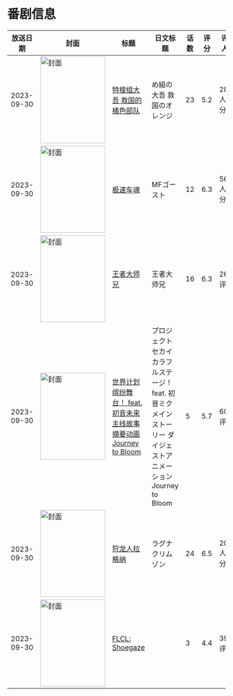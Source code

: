 # 番剧信息

|放送日期|封面|标题|日文标题|话数|评分|评分人数|
|---|---|---|---|---|---|---|
|2023-09-30|<img src="https://lain.bgm.tv/pic/cover/c/1f/11/411106_0z7d6.jpg" alt="封面" style="width:150px;height:200px;object-fit:cover;">|[特搜组大吾 救国的橘色部队](https://bangumi.tv/subject/411106)|め組の大吾 救国のオレンジ|23|5.2|289人评分|
|2023-09-30|<img src="https://lain.bgm.tv/pic/cover/c/ee/57/364252_U0034.jpg" alt="封面" style="width:150px;height:200px;object-fit:cover;">|[极速车魂](https://bangumi.tv/subject/364252)|MFゴースト|12|6.3|561人评分|
|2023-09-30|<img src="https://lain.bgm.tv/pic/cover/c/09/10/395250_l1mYv.jpg" alt="封面" style="width:150px;height:200px;object-fit:cover;">|[王者大师兄](https://bangumi.tv/subject/395250)|王者大师兄|16|6.3|26人评分|
|2023-09-30|<img src="https://lain.bgm.tv/pic/cover/c/37/b7/456548_oxqxx.jpg" alt="封面" style="width:150px;height:200px;object-fit:cover;">|[世界计划 缤纷舞台！ feat. 初音未来 主线故事 摘要动画 Journey to Bloom](https://bangumi.tv/subject/456548)|プロジェクトセカイ カラフルステージ！ feat. 初音ミク メインストーリー ダイジェストアニメーション Journey to Bloom|5|5.7|60人评分|
|2023-09-30|<img src="https://lain.bgm.tv/pic/cover/c/12/9a/374648_GOxE2.jpg" alt="封面" style="width:150px;height:200px;object-fit:cover;">|[狩龙人拉格纳](https://bangumi.tv/subject/374648)|ラグナクリムゾン|24|6.5|2003人评分|
|2023-09-30|<img src="https://lain.bgm.tv/pic/cover/c/77/c4/375218_2BSS2.jpg" alt="封面" style="width:150px;height:200px;object-fit:cover;">|[FLCL: Shoegaze](https://bangumi.tv/subject/375218)||3|4.4|39人评分|
